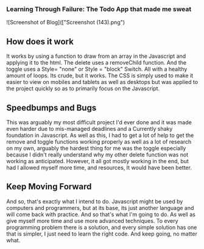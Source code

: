 ### Learning Through Failure: The Todo App that made me sweat

![Screenshot of Blog](["Screenshot (143).png")

## How does it work
It works by using a function to draw from an array in the Javascript and applying it to the html. The delete uses a removeChild function. And the toggle uses a Style= "none" or Style = "block" Switch. All with a healthy amount of loops. Its crude, but it works. The CSS is simply used to make it easier to view on mobiles and tablets as well as desktops but was applied to the project quickly so as to primarily focus on the Javascript.

## Speedbumps and Bugs
This was arguably my most difficult project I'd ever done and it was made even harder due to mis-managed deadlines and a Currently shaky foundation in Javascript. As well as this, I had to get a lot of help to get the remove and toggle functions working properly as well as a lot of research on my own, arguably the hardest thing for me was the toggle especially because I didn't really understand why my other delete function was not working as anticipated. However, it all got mostly working in the end, but had I allowed myself more time, and resources, It would have been better. 

## Keep Moving Forward
And so, that's exactly what I intend to do. Javascript might be used by computers and programmers, but at its base, its just another language and will come back with practice. And so that's what I'm going to do. As well as give myself more time and use more advanced techniques. To every programming problem there is a solution, and every simple solution has one that is simpler, I just need to learn the right code. And keep going, no matter what.
